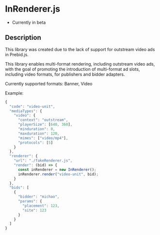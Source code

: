 # InRenderer.js

- Currently in beta

## Description

This library was created due to the lack of support for outstream video ads in Prebid.js.

This library enables multi-format rendering, including outstream video ads, with the goal of promoting the introduction of multi-format ad slots, including video formats, for publishers and bidder adapters.

Currently supported formats: Banner, Video

Example:

```javascript
{
  "code": "video-unit",
  "mediaTypes": {
    "video": {
      "context": "outstream",
      "playerSize": [640, 360],
      "minduration": 0,
      "maxduration": 120,
      "mimes": ["video/mp4"],
      "protocols": [5]
    }
  },
  "renderer": {
    "url": "./fakeRenderer.js",
    "render": (bid) => {
      const inRenderer = new InRenderer();
      inRenderer.render("video-unit", bid);
    }
  },
  "bids": [
    {
      "bidder": "michao",
      "params": {
        "placement": 123,
        "site": 123
      }
    }
  ]
}
```
